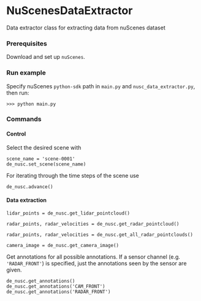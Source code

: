 # NuScenesDataExtractor
Data extractor class for extracting data from nuScenes dataset

### Prerequisites
Download and set up ``nuScenes``. 

### Run example
Specify nuScenes ``python-sdk`` path in ``main.py`` and ``nusc_data_extractor.py``, then run:
```
>>> python main.py
```

### Commands
#### Control
Select the desired scene with
```
scene_name = 'scene-0001'
de_nusc.set_scene(scene_name)
```

For iterating through the time steps of the scene use
```
de_nusc.advance()
```

#### Data extraction
```
lidar_points = de_nusc.get_lidar_pointcloud()
```

```
radar_points, radar_velocities = de_nusc.get_radar_pointcloud()
```

```
radar_points, radar_velocities = de_nusc.get_all_radar_pointclouds()
```

```
camera_image = de_nusc.get_camera_image()
```

Get annotations for all possible annotations. If a sensor channel (e.g. ``'RADAR_FRONT'``) is specified, just the annotations seen by the sensor are given.
```
de_nusc.get_annotations()
de_nusc.get_annotations('CAM_FRONT')
de_nusc.get_annotations('RADAR_FRONT')
```
